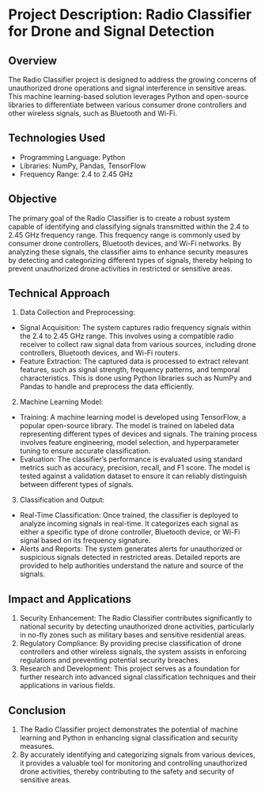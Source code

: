 ﻿# Project Description: Radio Classifier for Drone and Signal Detection

## Overview
The Radio Classifier project is designed to address the growing concerns of unauthorized drone operations and signal interference in sensitive areas. This machine learning-based solution leverages Python and open-source libraries to differentiate between various consumer drone controllers and other wireless signals, such as Bluetooth and Wi-Fi.

## Technologies Used
- Programming Language: Python
- Libraries: NumPy, Pandas, TensorFlow
- Frequency Range: 2.4 to 2.45 GHz

## Objective
The primary goal of the Radio Classifier is to create a robust system capable of identifying and classifying signals transmitted within the 2.4 to 2.45 GHz frequency range. This frequency range is commonly used by consumer drone controllers, Bluetooth devices, and Wi-Fi networks. By analyzing these signals, the classifier aims to enhance security measures by detecting and categorizing different types of signals, thereby helping to prevent unauthorized drone activities in restricted or sensitive areas.

## Technical Approach
1. Data Collection and Preprocessing:
- Signal Acquisition: The system captures radio frequency signals within the 2.4 to 2.45 GHz range. This involves using a compatible radio receiver to collect raw signal data from various sources, including drone controllers, Bluetooth devices, and Wi-Fi routers.
- Feature Extraction: The captured data is processed to extract relevant features, such as signal strength, frequency patterns, and temporal characteristics. This is done using Python libraries such as NumPy and Pandas to handle and preprocess the data efficiently.


2. Machine Learning Model:
- Training: A machine learning model is developed using TensorFlow, a popular open-source library. The model is trained on labeled data representing different types of devices and signals. The training process involves feature engineering, model selection, and hyperparameter tuning to ensure accurate classification.
- Evaluation: The classifier’s performance is evaluated using standard metrics such as accuracy, precision, recall, and F1 score. The model is tested against a validation dataset to ensure it can reliably distinguish between different types of signals.


3. Classification and Output:
- Real-Time Classification: Once trained, the classifier is deployed to analyze incoming signals in real-time. It categorizes each signal as either a specific type of drone controller, Bluetooth device, or Wi-Fi signal based on its frequency signature.
- Alerts and Reports: The system generates alerts for unauthorized or suspicious signals detected in restricted areas. Detailed reports are provided to help authorities understand the nature and source of the signals.


## Impact and Applications
1. Security Enhancement: The Radio Classifier contributes significantly to national security by detecting unauthorized drone activities, particularly in no-fly zones such as military bases and sensitive residential areas.
2. Regulatory Compliance: By providing precise classification of drone controllers and other wireless signals, the system assists in enforcing regulations and preventing potential security breaches.
3. Research and Development: This project serves as a foundation for further research into advanced signal classification techniques and their applications in various fields.

## Conclusion
1. The Radio Classifier project demonstrates the potential of machine learning and Python in enhancing signal classification and security measures.
2. By accurately identifying and categorizing signals from various devices, it provides a valuable tool for monitoring and controlling unauthorized drone activities, thereby contributing to the safety and security of sensitive areas.
